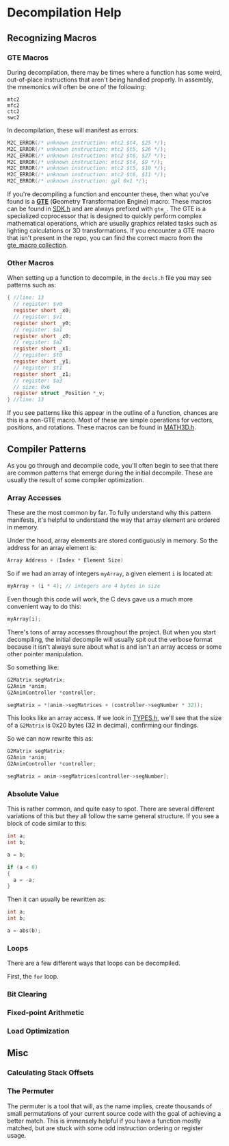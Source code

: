 # Decompilation Help

## Recognizing Macros

### GTE Macros

During decompilation, there may be times where a function has some weird, out-of-place instructions that aren't being handled properly. In assembly, the mnemonics will often be one of the following:

```assembly
mtc2
mfc2
ctc2
swc2
```

In decompilation, these will manifest as errors:

```c
M2C_ERROR(/* unknown instruction: mtc2 $t4, $25 */);
M2C_ERROR(/* unknown instruction: mtc2 $t5, $26 */);
M2C_ERROR(/* unknown instruction: mtc2 $t6, $27 */);
M2C_ERROR(/* unknown instruction: mtc2 $t4, $9 */);
M2C_ERROR(/* unknown instruction: mtc2 $t5, $10 */);
M2C_ERROR(/* unknown instruction: mtc2 $t6, $11 */);
M2C_ERROR(/* unknown instruction: gpl 0x1 */);
```

If you're decompiling a function and encounter these, then what you've found is a [**GTE**](https://psx-spx.consoledev.net/geometrytransformationenginegte/) (**G**eometry **T**ransformation **E**ngine) macro. These macros can be found in [SDK.h](/include/Libs/SDK.h) and are always prefixed with `gte_`. The GTE is a specialized coprocessor that is designed to quickly perform complex mathematical operations, which are usually graphics related tasks such as lighting calculations or 3D transformations. If you encounter a GTE macro that isn't present in the repo, you can find the correct macro from the [gte_macro collection](https://github.com/Decompollaborate/rabbitizer/blob/fb4ab5e24994a5987c5789983789d8d3dfc7a40f/docs/r3000gte/gte_macros.h).

### Other Macros

When setting up a function to decompile, in the `decls.h` file you may see patterns such as:

```c
{ //line: 13
  // register: $v0
  register short _x0;
  // register: $v1
  register short _y0;
  // register: $a1
  register short _z0;
  // register: $a2
  register short _x1;
  // register: $t0
  register short _y1;
  // register: $t1
  register short _z1;
  // register: $a3
  // size: 0x6
  register struct _Position *_v;
} //line: 13
```

If you see patterns like this appear in the outline of a function, chances are this is a non-GTE macro. Most of these are simple operations for vectors, positions, and rotations. These macros can be found in [MATH3D.h](../include/Game/MATH3D.h).

## Compiler Patterns

As you go through and decompile code, you'll often begin to see that there are
common patterns that emerge during the initial decompile. These are usually
the result of some compiler optimization.

### Array Accesses

These are the most common by far. To fully understand why this pattern manifests, it's helpful to understand the way that array element are ordered in memory.

Under the hood, array elements are stored contiguously in memory. So the address for an array element is:

```c
Array Address + (Index * Element Size)
```

So if we had an array of integers `myArray`, a given element `i` is located at:

```c
myArray + (i * 4); // integers are 4 bytes in size
```

Even though this code will work, the C devs gave us a much more convenient way to do this:

```c
myArray[i];
```

There's tons of array accesses throughout the project. But when you start decompiling, the initial decompile will usually spit out the verbose format because it isn't always sure about what is and isn't an array access or some other pointer manipulation.

So something like:

```c
G2Matrix segMatrix;
G2Anim *anim;
G2AnimController *controller;

segMatrix = *(anim->segMatrices + (controller->segNumber * 32));
```

This looks like an array access. If we look in [TYPES.h](/include/Game/TYPES.h), we'll see that the size of a `G2Matrix` is 0x20 bytes (32 in decimal), confirming our findings.

So we can now rewrite this as:

```c
G2Matrix segMatrix;
G2Anim *anim;
G2AnimController *controller;

segMatrix = anim->segMatrices[controller->segNumber];
```

### Absolute Value

This is rather common, and quite easy to spot.
There are several different variations of this but they all follow the same general structure.
If you see a block of code similar to this:

```c
int a;
int b;

a = b;

if (a < 0)
{
  a = -a;
}
```

Then it can usually be rewritten as:

```c
int a;
int b;

a = abs(b);
```

### Loops

There are a few different ways that loops can be decompiled.

First, the `for` loop.

### Bit Clearing

### Fixed-point Arithmetic

### Load Optimization

## Misc

### Calculating Stack Offsets

### The Permuter

The permuter is a tool that will, as the name implies, create thousands of
small permutations of your current source code with the goal of achieving a better match.
This is immensely helpful if you have a function mostly matched, but are stuck with some odd instruction ordering or register usage.
